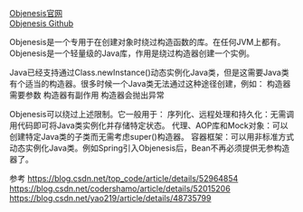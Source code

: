 [Objenesis官网](http://objenesis.org/)  
[Objenesis Github](https://github.com/easymock/objenesis)  

Objenesis是一个专用于在创建对象时绕过构造函数的库。在任何JVM上都有。
Objenesis是一个轻量级的Java库，作用是绕过构造器创建一个实例。

Java已经支持通过Class.newInstance()动态实例化Java类，但是这需要Java类有个适当的构造器。很多时候一个Java类无法通过这种途径创建，例如：
构造器需要参数
构造器有副作用
构造器会抛出异常

Objenesis可以绕过上述限制。它一般用于：
序列化、远程处理和持久化：无需调用代码即可将Java类实例化并存储特定状态。
代理、AOP库和Mock对象：可以创建特定Java类的子类而无需考虑super()构造器。
容器框架：可以用非标准方式动态实例化Java类。例如Spring引入Objenesis后，Bean不再必须提供无参构造器了。



参考
https://blog.csdn.net/top_code/article/details/52964854
https://blog.csdn.net/codershamo/article/details/52015206
https://blog.csdn.net/yao219/article/details/48735799

